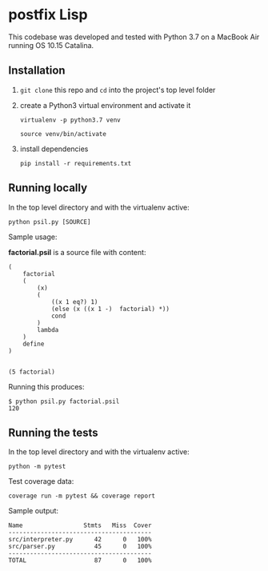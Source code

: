 # postfix Lisp

This codebase was developed and tested with Python 3.7 on a MacBook Air running OS 10.15 Catalina.

## Installation

1. `git clone` this repo and `cd` into the project's top level folder

1. create a Python3 virtual environment and activate it

   `virtualenv -p python3.7 venv`

   `source venv/bin/activate`

1. install dependencies

   `pip install -r requirements.txt`

## Running locally

In the top level directory and with the virtualenv active:

`python psil.py [SOURCE]`

Sample usage:

**factorial.psil** is a source file with content:

```
(
    factorial
    (
        (x)
        (
            ((x 1 eq?) 1)
            (else (x ((x 1 -)  factorial) *))
            cond
        )
        lambda
    )
    define
)


(5 factorial)
```

Running this produces:

```
$ python psil.py factorial.psil
120
```

## Running the tests

In the top level directory and with the virtualenv active:

`python -m pytest`

Test coverage data:

`coverage run -m pytest && coverage report`

Sample output:

```
Name                 Stmts   Miss  Cover
----------------------------------------
src/interpreter.py      42      0   100%
src/parser.py           45      0   100%
----------------------------------------
TOTAL                   87      0   100%
```
